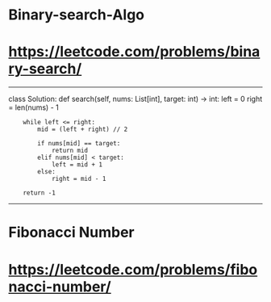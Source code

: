 # Binary-search-Algo


# https://leetcode.com/problems/binary-search/
 
******************************************************************************
 
class Solution:
    def search(self, nums: List[int], target: int) -> int:
        left = 0
        right = len(nums) - 1
        
        while left <= right:
            mid = (left + right) // 2
            
            if nums[mid] == target:
                return mid
            elif nums[mid] < target:
                left = mid + 1                         
            else:
                right = mid - 1
        
        return -1
     
**********************************************************************************
# Fibonacci Number
# https://leetcode.com/problems/fibonacci-number/


